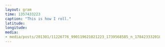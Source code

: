 ```yaml
---
layout: gram
time: 1357433223
caption: "This is how I roll."
latitude: 
longitude: 
media:
- media/posts/201301/11226776_990119621021223_1739568585_n_17842333201000351.jpg
---
```

